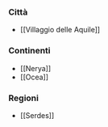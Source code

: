 ### Città
- [[Villaggio delle Aquile]]

### Continenti
- [[Nerya]]
- [[Ocea]]

### Regioni
- [[Serdes]]